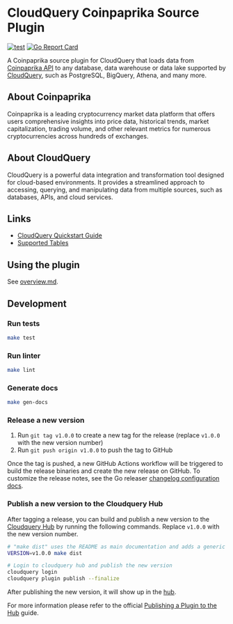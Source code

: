 # CloudQuery Coinpaprika Source Plugin

[![test](https://github.com/coinpaprika/cq-source-coinpaprika/actions/workflows/test.yaml/badge.svg)](https://github.com/coinpaprika/cq-source-coinpaprika/actions/workflows/test.yaml)
[![Go Report Card](https://goreportcard.com/badge/github.com/coinpaprika/cq-source-coinpaprika)](https://goreportcard.com/report/github.com/coinpaprika/cq-source-coinpaprika)

A Coinpaprika source plugin for CloudQuery that loads data from [Coinpaprika API](https://api.coinpaprika.com) to any database, data warehouse or data lake supported by [CloudQuery](https://www.cloudquery.io/), such as PostgreSQL, BigQuery, Athena, and many more.

## About Coinpaprika
Coinpaprika is a leading cryptocurrency market data platform that offers users comprehensive insights into price data, 
historical trends, market capitalization, trading volume, and other relevant metrics for numerous cryptocurrencies across hundreds of exchanges.

## About CloudQuery

CloudQuery is a powerful data integration and transformation tool designed for cloud-based environments. 
It provides a streamlined approach to accessing, querying, and manipulating data from multiple sources, such as databases, APIs, and cloud services.

## Links

 - [CloudQuery Quickstart Guide](https://www.cloudquery.io/docs/quickstart)
 - [Supported Tables](docs/tables/README.md)

## Using the plugin

See [overview.md](docs/overview.md).

## Development

### Run tests

```bash
make test
```

### Run linter

```bash
make lint
```

### Generate docs

```bash
make gen-docs
```

### Release a new version

1. Run `git tag v1.0.0` to create a new tag for the release (replace `v1.0.0` with the new version number)
2. Run `git push origin v1.0.0` to push the tag to GitHub  

Once the tag is pushed, a new GitHub Actions workflow will be triggered to build the release binaries and create the new release on GitHub.
To customize the release notes, see the Go releaser [changelog configuration docs](https://goreleaser.com/customization/changelog/#changelog).

### Publish a new version to the Cloudquery Hub

After tagging a release, you can build and publish a new version to the [Cloudquery Hub](https://hub.cloudquery.io/) by running the following commands.
Replace `v1.0.0` with the new version number.

```bash
# "make dist" uses the README as main documentation and adds a generic release note. Output is created in dist/
VERSION=v1.0.0 make dist

# Login to cloudquery hub and publish the new version
cloudquery login
cloudquery plugin publish --finalize
```

After publishing the new version, it will show up in the [hub](https://hub.cloudquery.io/).

For more information please refer to the official [Publishing a Plugin to the Hub](https://www.cloudquery.io/docs/developers/publishing-a-plugin-to-the-hub) guide.